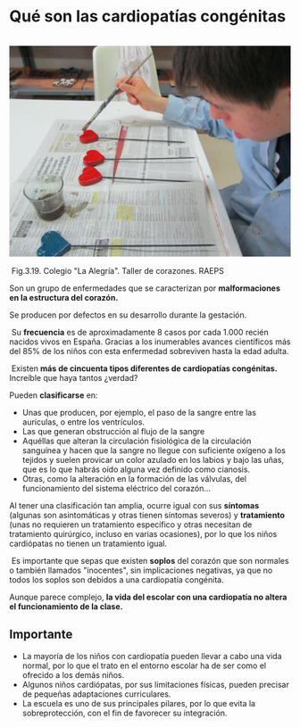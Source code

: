 # Qué son las cardiopatías congénitas


 ![](img/M3_19.jpg)


 Fig.3.19. Colegio "La Alegría". Taller de corazones. RAEPS  

Son un grupo de enfermedades que se caracterizan por **malformaciones en la estructura del corazón.**

Se producen por defectos en su desarrollo durante la gestación.

 Su **frecuencia** es de aproximadamente 8 casos por cada 1.000 recién nacidos vivos en España. Gracias a los inumerables avances científicos más del 85% de los niños con esta enfermedad sobreviven hasta la edad adulta.

 Existen **más de cincuenta tipos diferentes de cardiopatías congénitas.** Increíble que haya tantos ¿verdad?

Pueden **clasificarse** en:

*   Unas que producen, por ejemplo, el paso de la sangre entre las aurículas, o entre los ventrículos.
*   Las que generan obstrucción al flujo de la sangre
*   Aquéllas que alteran la circulación fisiológica de la circulación sanguínea y hacen que la sangre no llegue con suficiente oxígeno a los tejidos y suelen provicar un color azulado en los labios y bajo las uñas, que es lo que habrás oído alguna vez definido como cianosis.
*   Otras, como la alteración en la formación de las válvulas, del funcionamiento del sistema eléctrico del corazón...

Al tener una clasificación tan amplia, ocurre igual con sus **síntomas** (algunas son asintomáticas y otras tienen síntomas severos) y **tratamiento** (unas no requieren un tratamiento específico y otras necesitan de tratamiento quirúrgico, incluso en varias ocasiones), por lo que los niños cardiópatas no tienen un tratamiento igual.

 Es importante que sepas que existen **soplos** del corazón que son normales o también llamados "inocentes", sin implicaciones negativas, ya que no todos los soplos son debidos a una cardiopatía congénita.

Aunque parece complejo, **la vida del escolar con una cardiopatía no altera el funcionamiento de la clase.**

## Importante

*   La mayoría de los niños con cardiopatía pueden llevar a cabo una vida normal, por lo que el trato en el entorno escolar ha de ser como el ofrecido a los demás niños.
*   Algunos niños cardiópatas, por sus limitaciones físicas, pueden precisar de pequeñas adaptaciones curriculares.
*   La escuela es uno de sus principales pilares, por lo que evita la sobreprotección, con el fin de favorecer su integración.

